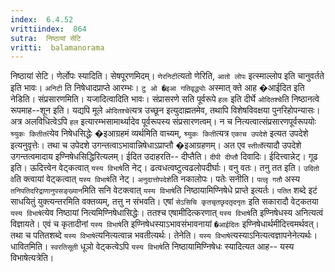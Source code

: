 ```yaml
---
index:  6.4.52
vrittiindex:  864
sutra:  निष्ठायां सेटि
vritti:  balamanorama 
---
```


निष्ठायां सेटि। णेर्लोपः स्यादिति। सेषपूरणमिदम्। `णेरनिटी`त्यतो णेरिति, `आतो लोपः` इत्स्माल्लोप इति चानुवर्तते इति भावः। `अनिटी` ति निषेधादप्राप्ते आरम्भः। `टु ओ �इआ गतिवृद्ध्योः` अस्मात् क्ते आह �आईदित इति नेडिति। संप्रसारणमिति। यजादित्वादिति भावः। संप्रासरणे सति पूर्वरूपे `हलः` इति दीर्घे `ओदितश्चे`ति निष्ठानत्वे रूपमाह--शून इति। यद्यपि मूले `ओदितश्चे`त्यत्र उच्छून इत्युदाह्मतमेव, तथापि विशेषविवक्षया पुनरिहोपन्यासः। अत्र अलविधित्वेऽपि `हल` इत्यारम्भसामार्थ्यादेव पूर्वरूपस्य संप्रसारणत्वम्। न च नित्यत्वात्संप्रसारणपूर्वरूपयोः `श्र्युकः कितीत`त्येव निषेधसिद्धेः �इआग्रहमं व्यर्थमिति वाच्यम्, `श्र्युकः किती`त्यत्र `एकाच उपदेशे` इत्यत उपदेशे इत्यनुवृत्तेः। तथा च उपेदशे उगन्तत्वाऽभावान्निषेधाऽप्राप्तौ �इआग्रहणम्। अत एव `स्तीर्त्वे`त्यादौ उपदेशे उगन्तत्वमादाय इण्निषेधसिद्धिरित्यलम्। ईदित उदाहरति-- दीप्तैति। `दीपी दीप्तौ` दिवादिः। ईदित्त्वान्नेट्। गूढ इति। ऊदित्त्वेन वेट्कत्वात् `यस्य विभाषे`ति नेट्। ढत्वधत्वष्टुत्वढलोपदीर्घाः। वनु वतः। तनु तत इति। `उदितो वे`ति क्त्वायां वेट्कत्वात् `यस्य विभाषे`ति नेट्। `अनुदात्तोपदेशे`ति नकालोपः। पतेः सनीति। `पत्लृ गतौ` अस्य `तनिपतिदरिद्राणानुपसङ्ख्यान`मिति सनि वेटक्त्वात् `यस्य विभाषे`ति निष्ठायामिण्निषेधे प्राप्ते इत्यर्तः। `पतित` शब्दे इटं साधयितुं युक्त्यन्तरमिति वक्तव्यम्, तत्तु न संभवति। एषां `सेऽसिचि कृतचृतछृदतृदनृतः` इति सकारादौ वेट्कतया `यस्य विभाषे`त्येव निष्ठायां नित्यमिण्निषेधासिद्धेः। ततश्च एषामीदित्करणात् `यस्य विभाषे`ति इण्निषेधस्य अनित्यत्वं विज्ञायते। एवं च कृतादीनां `यस्य विभाषे`ति इण्निषेधस्याऽभावसंभावनायां `�आईदितः` इण्निषेधार्थमीदित्त्वमर्थवत्।तथा च पतितशब्दे `यस्य विभाषे`त्यनित्यत्वान्न भवतीत्यर्थः। तेनेति। `यस्य विभाषे`त्यस्याऽनित्यत्वज्ञापनेनेत्यर्थः। धावितमिति। `स्वरतिसूती` धूञो वेट्कत्वेऽपि `यस्य विभाषे`ति निष्ठायामिण्निषेधः स्यादित्यत आह-- यस्य विभाषेत्यत्रेति।

